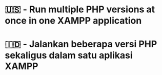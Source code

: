 # 🇺🇸 - Run multiple PHP versions at once in one XAMPP application

# 🇮🇩 - Jalankan beberapa versi PHP sekaligus dalam satu aplikasi XAMPP
